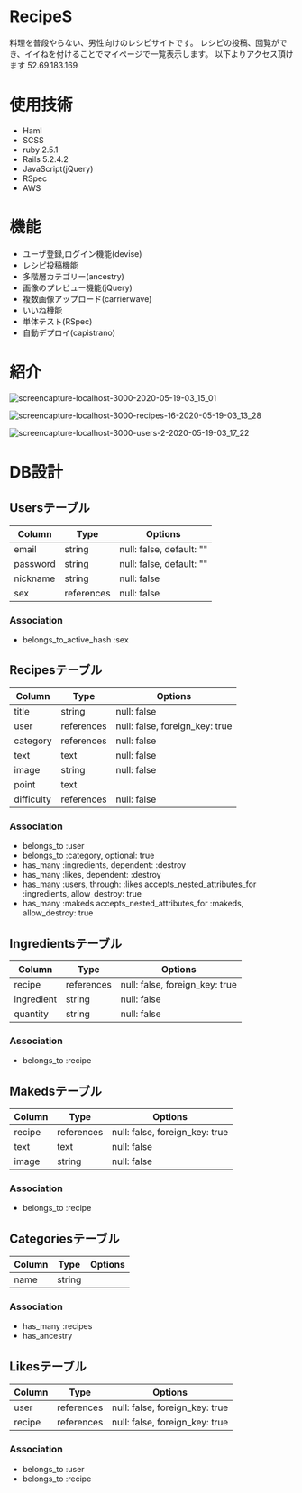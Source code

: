 # RecipeS
料理を普段やらない、男性向けのレシピサイトです。
レシピの投稿、回覧ができ、イイねを付けることでマイページで一覧表示します。
以下よりアクセス頂けます
52.69.183.169

# 使用技術
- Haml
- SCSS
- ruby 2.5.1
- Rails 5.2.4.2
- JavaScript(jQuery)
- RSpec
- AWS

# 機能
- ユーザ登録,ログイン機能(devise)
- レシピ投稿機能
- 多階層カテゴリー(ancestry)
- 画像のプレビュー機能(jQuery)
- 複数画像アップロード(carrierwave)
- いいね機能
- 単体テスト(RSpec)
- 自動デプロイ(capistrano)

# 紹介
![screencapture-localhost-3000-2020-05-19-03_15_01](https://user-images.githubusercontent.com/57590363/82246129-17f43c80-997f-11ea-8cef-92cc05be28d7.png)

![screencapture-localhost-3000-recipes-16-2020-05-19-03_13_28](https://user-images.githubusercontent.com/57590363/82245940-d1064700-997e-11ea-9701-c57dc76e6ce8.png)

![screencapture-localhost-3000-users-2-2020-05-19-03_17_22](https://user-images.githubusercontent.com/57590363/82246259-4bcf6200-997f-11ea-877a-670029241cc3.png)


# DB設計

## Usersテーブル
|Column   |Type       |Options                  |
|---------|-----------|-------------------------|
|email    |string     |null: false, default: "" |
|password |string     |null: false, default: "" |
|nickname |string     |null: false              |
|sex      |references |null: false              |

### Association
- belongs_to_active_hash :sex

## Recipesテーブル
|Column     |Type       |Options                        |
|-----------|-----------|-------------------------------|
|title      |string     |null: false                    |
|user       |references |null: false, foreign_key: true |
|category   |references |null: false                    |
|text       |text       |null: false                    |
|image      |string     |null: false                    |
|point      |text       |                               |
|difficulty |references |null: false                    |

### Association
- belongs_to :user
- belongs_to :category, optional: true
- has_many :ingredients, dependent: :destroy
- has_many :likes, dependent: :destroy
- has_many :users, through: :likes
  accepts_nested_attributes_for :ingredients, allow_destroy: true
- has_many :makeds
  accepts_nested_attributes_for :makeds, allow_destroy: true

## Ingredientsテーブル
|Column     |Type       |Options                        |
|-----------|-----------|-------------------------------|
|recipe     |references |null: false, foreign_key: true |
|ingredient |string     |null: false                    |
|quantity   |string     |null: false                    |

### Association
- belongs_to :recipe

## Makedsテーブル
|Column     |Type       |Options                        |
|-----------|-----------|-------------------------------|
|recipe     |references |null: false, foreign_key: true |
|text       |text       |null: false                    |
|image      |string     |null: false                    |

### Association
- belongs_to :recipe

## Categoriesテーブル
|Column |Type   |Options |
|-------|-------|--------|
|name   |string |        |

### Association
- has_many :recipes
- has_ancestry

## Likesテーブル
|Column |Type       |Options                        |
|-------|-----------|-------------------------------|
|user   |references |null: false, foreign_key: true |
|recipe |references |null: false, foreign_key: true |

### Association
- belongs_to :user
- belongs_to :recipe